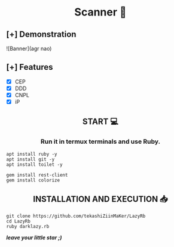 <h1 align="center"> Scanner 🦅</h1>

## [+] Demonstration 
![Banner](agr nao)

## [+] Features
- [x] CEP
- [x] DDD
- [x] CNPL
- [x] iP

<h2 align="center">START 💻</h2>

<h3 align="center">Run it in termux terminals and use Ruby.</h3>

```shell script
apt install ruby -y
apt install git -y
apt install toilet -y
```

```
gem install rest-client
gem install colorize
```

<h2 align="center">INSTALLATION AND EXECUTION 📥</h2>

```shell script
git clone https://github.com/tekashiZiinMaKer/LazyRb
cd LazyRb
ruby darklazy.rb
```


<b><i>leave your little star ;)</i></b>
